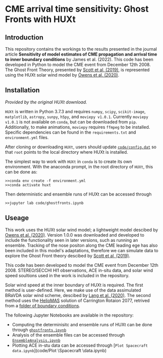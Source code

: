 # CME arrival time sensitivity: Ghost Fronts with HUXt

## Introduction
This repository contains the workings to the results presented in the journal article __Sensitivity of model estimates of CME propagation and arrival time to inner boundary conditions__ by James et al. (2022). This code has been developed in Python to model the CME event from December 12th 2008. The Ghost Front Theory, presented by [Scott et al, (2019)](https://doi.org/10.1029/2018SW002093), is represented using the HUXt solar wind model by [Owens et al. (2020)](https://doi.org/10.1007/s11207-020-01605-3). 

## Installation
_Provided by the original HUXt download._

 ``HUXt`` is written in Python 3.7.3 and requires ``numpy``, ``scipy``, ``scikit-image``, ``matplotlib``, ``astropy``, ``sunpy``, ``h5py``, and ``moviepy v1.0.1``. Currently ``moviepy v1.0.1`` is not available on ``conda``, but can be downloaded from ``pip``. Additionally, to make animations, ``moviepy`` requires ``ffmpeg`` to be installed. Specific dependencies can be found in the ``requirements.txt`` and ``environment.yml`` files.

After cloning or downloading ``HUXt``, users should update [``code/config.dat``](code/config.dat) so that ``root`` points to the local directory where HUXt is installed.

The simplest way to work with ``HUXt`` in ``conda`` is to create its own environment. With the anaconda prompt, in the root directory of ``HUXt``, this can be done as:
```
>>conda env create -f environment.yml
>>conda activate huxt
``` 
Then deterministic and ensemble runs of HUXt can be accessed through 
```
>>jupyter lab code/ghostfronts.ipynb
```

## Useage
This work uses the HUXt solar wind model; a lightweight model descibed by [Owens et al. (2020)](https://doi.org/10.1007/s11207-020-01605-3). Version 1.0.0 was downloaded and developed to include the functionality seen in later versions, such as running an ensemble. Tracking of the nose positon along the CME leading ege has also been included in this model's adaptations, therefore we can simulate data to explore the Ghost Front theory descibed by [Scott et al, (2019)](https://doi.org/10.1029/2018SW002093). 

This code has been developed to model the CME event from December 12th 2008. STEREO/SECCHI HI1 observations, ACE in-situ data, and solar wind speed soultions used in the work is included in the repository. 

Solar wind speed at the inner boundary of HUXt is required. The first method is user-defined. Here, we make use of the data assimulated BRaVDA solar wind scheme, descibed by [Lang et al. (2020)]( https://doi.org/10.1029/2018SW001857). The second method uses the [HelioMAS](https://doi.org/10.1029/2000JA000121) solution of Carrington Rotaion 2077, retrived from a [folder of boundary conditions](data/boundary_conditions).

The following Jupyter Notebooks are available in the repository:
* Computing the determinisitc and ensemble runs of HUXt can be done through [``ghostfronts.ipynb``](code/ghostfronts.ipynb)
* Analysis of the ensemble files can be accessed through [``EnsembleAnalysis.ipynb``](code/EnsembleAnalysis.ipynb)
* Plotting ACE in-stu data can be accessed through [``Plot Spacecraft data.ipynb``](code/Plot \Spacecraft \data.ipynb)
